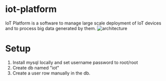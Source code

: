 # iot-platform
IoT Platform is a software to manage large scale deployment of IoT devices and to process big data generated by them. 
![architecture][logo]

[logo]: http://p0.static.bookstruck.in.s3.amazonaws.com/images/60c1f12a3f754657ac33b126ef4d0bbb.png

Setup
======

1. Install mysql locally and set username password to root/root 
2. Create db named "iot"
3. Create a user row manually in the db.  